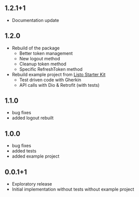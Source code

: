 ## 1.2.1+1
* Documentation update

## 1.2.0
* Rebuild of the package
  * Better token management
  * New logout method
  * Cleanup token method
  * Specific RefreshToken method
* Rebuild example project from [Listo Starter Kit](https://github.com/Listo-Paye/flutter_starter_kit)
  * Test driven code with Gherkin
  * API calls with Dio & Retrofit (with tests)

## 1.1.0
* bug fixes
* added logout rebuilt

## 1.0.0
* bug fixes
* added tests
* added example project

## 0.0.1+1

* Exploratory release
* Initial implementation without tests without example project
